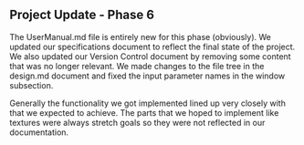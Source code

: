## Project Update - Phase 6

The UserManual.md file is entirely new for this phase (obviously).
We updated our specifications document to reflect the final state of the project.
We also updated our Version Control document by removing some content that was no longer relevant. 
We made changes to the file tree in the design.md document and fixed the input parameter names in the window subsection.

Generally the functionality we got implemented lined up very closely with that we expected to achieve. The parts that we hoped to implement like textures were always stretch goals so they were not reflected in our documentation.
